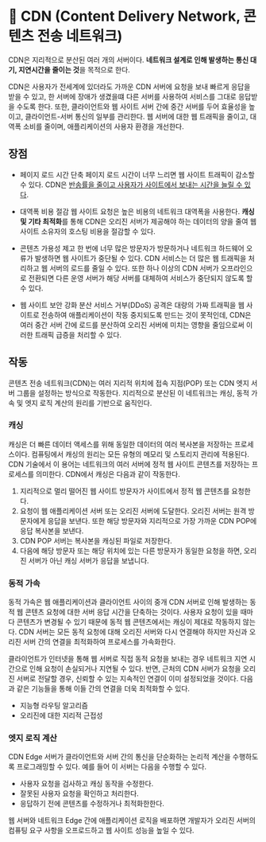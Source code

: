 # 📡 CDN (Content Delivery Network, 콘텐츠 전송 네트워크)

CDN은 지리적으로 분산된 여러 개의 서버이다. **네트워크 설계로 인해 발생하는 통신 대기, 지연시간을 줄이는 것**을 목적으로 한다.

CDN은 사용자가 전세계에 있더라도 가까운 CDN 서버에 요청을 보내 빠르게 응답을 받을 수 있고, 한 서버에 장애가 생겼을떄 다른 서버를 사용하여 서비스를 그대로 응답받을 수도록 한다. 또한, 클라이언트와 웹 사이트 서버 간에 중간 서버를 두어 효율성을 높이고, 클라이언트-서버 통신의 일부를 관리한다. 웹 서버에 대한 웹 트래픽을 줄이고, 대역폭 소비를 줄이며, 애플리케이션의 사용자 환경을 개선한다. 

## 장점

- 페이지 로드 시간 단축
    페이지 로드 시간이 너무 느리면 웹 사이트 트래픽이 감소할 수 있다. CDN은 <u>반송률을 줄이고 사용자가 사이트에서 보내는 시간을 늘릴 수 있다</u>.

- 대역폭 비용 절감
    웹 사이트 요청은 높은 비용의 네트워크 대역폭을 사용한다. **캐싱 및 기타 최적화**를 통해 CDN은 오리진 서버가 제공해야 하는 데이터의 양을 줄여 웹 사이트 소유자의 호스팅 비용을 절감할 수 있다.

- 콘텐츠 가용성 제고
    한 번에 너무 많은 방문자가 방문하거나 네트워크 하드웨어 오류가 발생하면 웹 사이트가 중단될 수 있다. CDN 서비스는 더 많은 웹 트래픽을 처리하고 웹 서버의 로드를 줄일 수 있다. 또한 하나 이상의 CDN 서버가 오프라인으로 전환되면 다른 운영 서버가 해당 서버를 대체하여 서비스가 중단되지 않도록 할 수 있다.

- 웹 사이트 보안 강화
    분산 서비스 거부(DDoS) 공격은 대량의 가짜 트래픽을 웹 사이트로 전송하여 애플리케이션이 작동 중지되도록 만드는 것이 못적인데, CDN은 여러 중간 서버 간에 로드를 분산하여 오리진 서버에 미치는 영향을 줄임으로써 이러한 트래픽 급증을 처리할 수 있다.

## 작동

콘텐츠 전송 네트워크(CDN)는 여러 지리적 위치에 접속 지점(POP) 또는 CDN 엣지 서버 그룹을 설정하는 방식으로 작동한다. 지리적으로 분산된 이 네트워크는 캐싱, 동적 가속 및 엣지 로직 계산의 원리를 기반으로 움직인다.

### 캐싱

캐싱은 더 빠른 데이터 액세스를 위해 동일한 데이터의 여러 복사본을 저장하는 프로세스이다. 컴퓨팅에서 캐싱의 원리는 모든 유형의 메모리 및 스토리지 관리에 적용된다. CDN 기술에서 이 용어는 네트워크의 여러 서버에 정적 웹 사이트 콘텐츠를 저장하는 프로세스를 의미한다. CDN에서 캐싱은 다음과 같이 작동한다.

1. 지리적으로 멀리 떨어진 웹 사이트 방문자가 사이트에서 정적 웹 콘텐츠를 요청한다.
2. 요청이 웹 애플리케이션 서버 또는 오리진 서버에 도달한다. 오리진 서버는 원격 방문자에게 응답을 보낸다. 또한 해당 방문자와 지리적으로 가장 가까운 CDN POP에 응답 복사본을 보낸다.
3. CDN POP 서버는 복사본을 캐싱된 파일로 저장한다.
4. 다음에 해당 방문자 또는 해당 위치에 있는 다른 방문자가 동일한 요청을 하면, 오리진 서버가 아닌 캐싱 서버가 응답을 보냅니다. 

### 동적 가속

동적 가속은 웹 애플리케이션과 클라이언트 사이의 중개 CDN 서버로 인해 발생하는 동적 웹 콘텐츠 요청에 대한 서버 응답 시간을 단축하는 것이다. 사용자 요청이 있을 때마다 콘텐츠가 변경될 수 있기 때문에 동적 웹 콘텐츠에서는 캐싱이 제대로 작동하지 않는다. CDN 서버는 모든 동적 요청에 대해 오리진 서버와 다시 연결해야 하지만 자신과 오리진 서버 간의 연결을 최적화하여 프로세스를 가속화한다.

클라이언트가 인터넷을 통해 웹 서버로 직접 동적 요청을 보내는 경우 네트워크 지연 시간으로 인해 요청이 손실되거나 지연될 수 있다. 반면, 근처의 CDN 서버가 요청을 오리진 서버로 전달할 경우, 신뢰할 수 있는 지속적인 연결이 이미 설정되었을 것이다. 다음과 같은 기능들을 통해 이들 간의 연결을 더욱 최적화할 수 있다.

- 지능형 라우팅 알고리즘
- 오리진에 대한 지리적 근접성

### 엣지 로직 계산

CDN Edge 서버가 클라이언트와 서버 간의 통신을 단순화하는 논리적 계산을 수행하도록 프로그래밍할 수 있다. 예를 들어 이 서버는 다음을 수행할 수 있다.

- 사용자 요청을 검사하고 캐싱 동작을 수정한다.
- 잘못된 사용자 요청을 확인하고 처리한다.
- 응답하기 전에 콘텐츠를 수정하거나 최적화한한다.

웹 서버와 네트워크 Edge 간에 애플리케이션 로직을 배포하면 개발자가 오리진 서버의 컴퓨팅 요구 사항을 오프로드하고 웹 사이트 성능을 높일 수 있다.